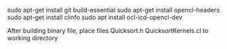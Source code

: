 sudo apt-get install git build-essential
sudo apt-get install opencl-headers
sudo apt-get install clinfo
sudo apt install ocl-icd-opencl-dev


After building binary file,
place files Quicksort.h  QuicksortKernels.cl to working directory
